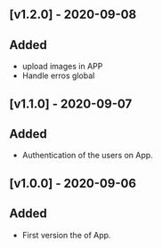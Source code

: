 ## [v1.2.0] - 2020-09-08

## Added

+ upload images in APP
+ Handle erros global

## [v1.1.0] - 2020-09-07

## Added

+ Authentication of the users on App.

## [v1.0.0] - 2020-09-06

## Added

+ First version the of App.
